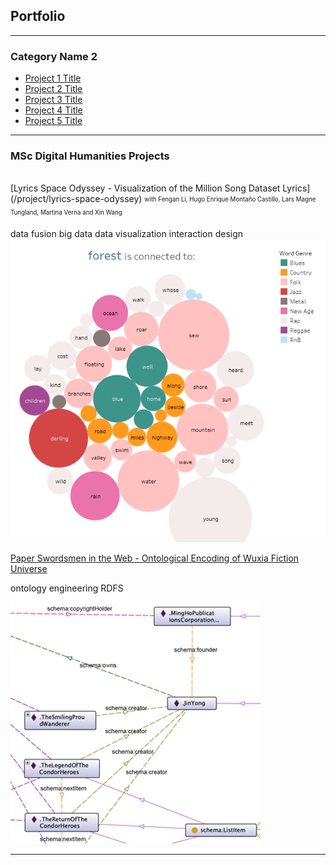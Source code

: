 ## Portfolio

---

### Category Name 2

- [Project 1 Title](http://example.com/)
- [Project 2 Title](http://example.com/)
- [Project 3 Title](http://example.com/)
- [Project 4 Title](http://example.com/)
- [Project 5 Title](http://example.com/)

---

### MSc Digital Humanities Projects 
<br>
[Lyrics Space Odyssey - Visualization of the Million Song Dataset Lyrics](/project/lyrics-space-odyssey)
<sub><sup>with Fengan Li, Hugo Enrique Montaño Castillo, Lars Magne Tungland, Martina Verna and Xin Wang</sup></sub>

<span class="Label bg-blue">data fusion</span>
<span class="Label bg-blue">big data</span>
<span class="Label bg-blue">data visualization</span>
<span class="Label bg-blue">interaction design</span>
<img src="project/lyrics-space-odyssey/cover.png?raw=true"/>

[Paper Swordsmen in the Web - Ontological Encoding of Wuxia Fiction Universe](/project/paper-swordsmen-in-the-web)

<span class="Label bg-blue">ontology engineering</span>
<span class="Label bg-blue">RDFS</span>
<img src="project/paper-swordsmen-in-the-web/cover.png?raw=true"/>

---
